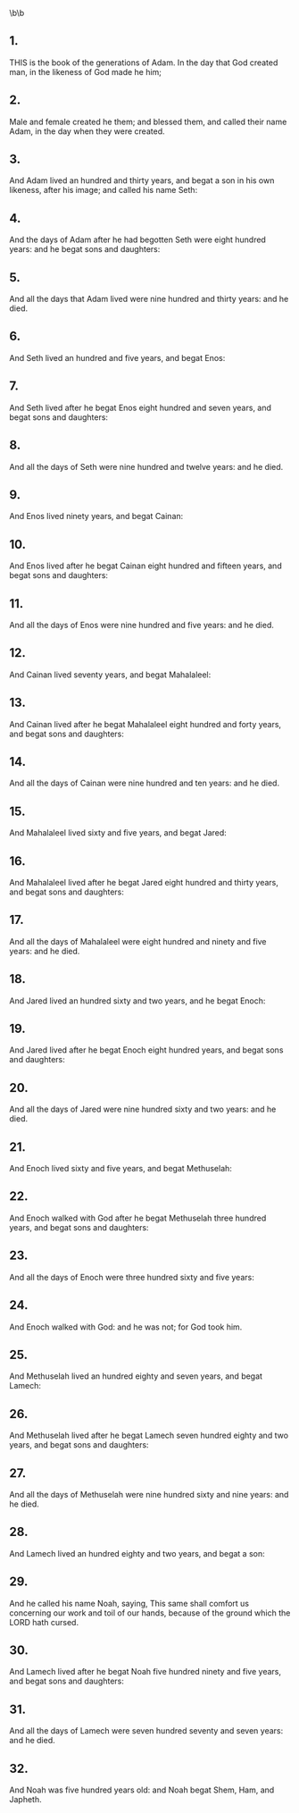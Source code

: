 \b\b
## 1.
THIS is the book of the generations of Adam.  In the day that God created man, in the likeness of God made he him;
## 2.
Male and female created he them; and blessed them, and called their name Adam, in the day when they were created.
## 3.
And Adam lived an hundred and thirty years, and begat a son in his own likeness, after his image; and called his name Seth:
## 4.
And the days of Adam after he had begotten Seth were eight hundred years: and he begat sons and daughters:
## 5.
And all the days that Adam lived were nine hundred and thirty years: and he died.
## 6.
And Seth lived an hundred and five years, and begat Enos:
## 7.
And Seth lived after he begat Enos eight hundred and seven years, and begat sons and daughters:
## 8.
And all the days of Seth were nine hundred and twelve years: and he died.
## 9.
And Enos lived ninety years, and begat Cainan:
## 10.
And Enos lived after he begat Cainan eight hundred and fifteen years, and begat sons and daughters:
## 11.
And all the days of Enos were nine hundred and five years: and he died.
## 12.
And Cainan lived seventy years, and begat Mahalaleel:
## 13.
And Cainan lived after he begat Mahalaleel eight hundred and forty years, and begat sons and daughters:
## 14.
And all the days of Cainan were nine hundred and ten years: and he died.
## 15.
And Mahalaleel lived sixty and five years, and begat Jared:
## 16.
And Mahalaleel lived after he begat Jared eight hundred and thirty years, and begat sons and daughters:
## 17.
And all the days of Mahalaleel were eight hundred and ninety and five years: and he died.
## 18.
And Jared lived an hundred sixty and two years, and he begat Enoch:
## 19.
And Jared lived after he begat Enoch eight hundred years, and begat sons and daughters:
## 20.
And all the days of Jared were nine hundred sixty and two years: and he died.
## 21.
And Enoch lived sixty and five years, and begat Methuselah:
## 22.
And Enoch walked with God after he begat Methuselah three hundred years, and begat sons and daughters:
## 23.
And all the days of Enoch were three hundred sixty and five years:
## 24.
And Enoch walked with God: and he was not; for God took him.
## 25.
And Methuselah lived an hundred eighty and seven years, and begat Lamech:
## 26.
And Methuselah lived after he begat Lamech seven hundred eighty and two years, and begat sons and daughters:
## 27.
And all the days of Methuselah were nine hundred sixty and nine years: and he died.
## 28.
And Lamech lived an hundred eighty and two years, and begat a son:
## 29.
And he called his name Noah, saying, This same shall comfort us concerning our work and toil of our hands, because of the ground which the LORD hath cursed.
## 30.
And Lamech lived after he begat Noah five hundred ninety and five years, and begat sons and daughters:
## 31.
And all the days of Lamech were seven hundred seventy and seven years: and he died.
## 32.
And Noah was five hundred years old: and Noah begat Shem, Ham, and Japheth.
